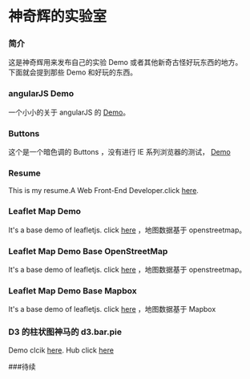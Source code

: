 # 神奇辉的实验室

### 简介
这是神奇辉用来发布自己的实验 Demo 或者其他新奇古怪好玩东西的地方。  
下面就会提到那些 Demo 和好玩的东西。

### angularJS Demo
一个小小的关于 angularJS 的 [Demo](http://shenqihui.github.io/lab/demo/angular)。

### Buttons
这个是一个暗色调的 Buttons ，没有进行 IE 系列浏览器的测试， [Demo](http://shenqihui.github.io/lab/demo/buttons)

### Resume
This is my resume.A Web Front-End Developer.click [here](http://shenqihui.github.io/lab/resume).

### Leaflet Map Demo
It's a base demo of leafletjs. click [here](http://shenqihui.github.io/lab/leaflet/) ，地图数据基于 openstreetmap。

### Leaflet Map Demo Base OpenStreetMap
It's a base demo of leafletjs. click [here](http://shenqihui.github.io/lab/leaflet/openstreetmap.html) ，地图数据基于 openstreetmap。

### Leaflet Map Demo Base Mapbox
It's a base demo of leafletjs. click [here](http://shenqihui.github.io/lab/leaflet/mapbox.html) ，地图数据基于 Mapbox

### D3 的柱状图神马的 d3.bar.pie
Demo clcik [here](http://shenqihui.github.io/lab/d3.bar.pie). Hub click [here](https://github.com/shenqihui/lab/tree/gh-pages/d3.bar.pie/)

###待续
